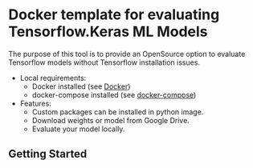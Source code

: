 # Docker template for evaluating Tensorflow.Keras ML Models

The purpose of this tool is to provide an OpenSource option to evaluate Tensorflow models without Tensorflow installation issues.

- Local requirements:
    - Docker installed (see [Docker](https://docs.docker.com/desktop/))
    - docker-compose installed (see [docker-compose](https://docs.docker.com/compose/install/))
- Features: 
    - Custom packages can be installed in python image.
    - Download weights or model from Google Drive. 
    - Evaluate your model locally.

## Getting Started

